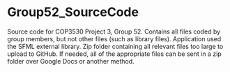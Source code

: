 # Group52_SourceCode
Source code for COP3530 Project 3, Group 52.
Contains all files coded by group members, but not other files (such as library files).
Application used the SFML external library. Zip folder containing all relevant files too large to upload to GitHub.
If needed, all of the appropriate files can be sent in a zip folder over Google Docs or another method.

